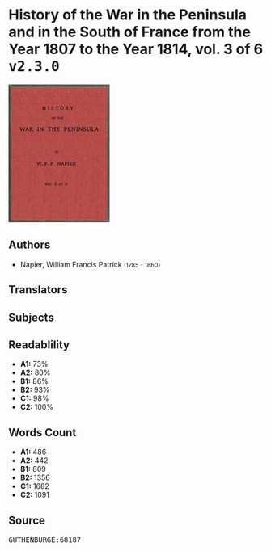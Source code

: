 # History of the War in the Peninsula and in the South of France from the Year 1807 to the Year 1814, vol. 3 of 6 <kbd>v2.3.0</kbd>

![](./cover.medium.jpg "")

## Authors


 - Napier, William Francis Patrick <small>(1785 - 1860)</small>

## Translators



## Subjects



## Readablility


 - **A1:** 73%
 - **A2:** 80%
 - **B1:** 86%
 - **B2:** 93%
 - **C1:** 98%
 - **C2:** 100%

## Words Count


 - **A1:** 486
 - **A2:** 442
 - **B1:** 809
 - **B2:** 1356
 - **C1:** 1682
 - **C2:** 1091

## Source


<kbd>GUTHENBURGE:68187</kbd>
